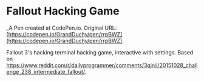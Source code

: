# Fallout Hacking Game
 _A Pen created at CodePen.io. Original URL: [https://codepen.io/GrandDuchy/pen/rrpBWZ](https://codepen.io/GrandDuchy/pen/rrpBWZ).

 Fallout 3's hacking terminal hacking game, interactive with settings.
Based on https://www.reddit.com/r/dailyprogrammer/comments/3qjnil/20151028_challenge_238_intermediate_fallout/.